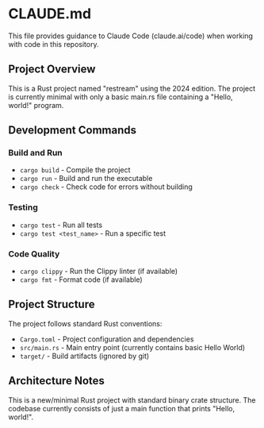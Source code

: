 # CLAUDE.md

This file provides guidance to Claude Code (claude.ai/code) when working with code in this repository.

## Project Overview

This is a Rust project named "restream" using the 2024 edition. The project is currently minimal with only a basic main.rs file containing a "Hello, world!" program.

## Development Commands

### Build and Run
- `cargo build` - Compile the project
- `cargo run` - Build and run the executable
- `cargo check` - Check code for errors without building

### Testing
- `cargo test` - Run all tests
- `cargo test <test_name>` - Run a specific test

### Code Quality
- `cargo clippy` - Run the Clippy linter (if available)
- `cargo fmt` - Format code (if available)

## Project Structure

The project follows standard Rust conventions:
- `Cargo.toml` - Project configuration and dependencies
- `src/main.rs` - Main entry point (currently contains basic Hello World)
- `target/` - Build artifacts (ignored by git)

## Architecture Notes

This is a new/minimal Rust project with standard binary crate structure. The codebase currently consists of just a main function that prints "Hello, world!".